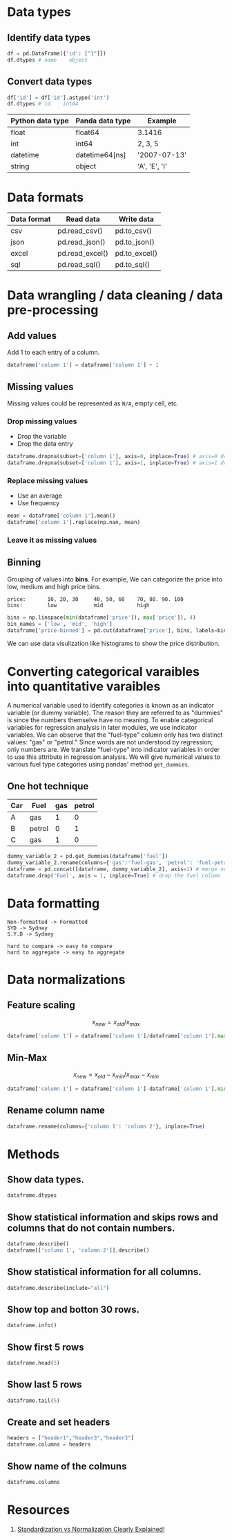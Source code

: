 # Data types

## Identify data types

```py
df = pd.DataFrame({'id': ["1"]})
df.dtypes # name    object
```

## Convert data types

```py
df['id'] = df['id'].astype('int')
df.dtypes # id    int64
```

| Python data type | Panda data type | Example       |
| ---------------- | --------------- |---------------|
| float            | float64         | 3.1416        |
| int              | int64           | 2, 3, 5       |
| datetime         | datetime64[ns]  | '2007-07-13'  |
| string           | object          | 'A', 'E', 'I' |

# Data formats

| Data format | Read data       | Write data    |
| ----------- | --------------- | ------------- |
| csv         | pd.read_csv()   | pd.to_csv()   |
| json        | pd.read_json()  | pd.to_json()  |
| excel       | pd.read_excel() | pd.to_excel() |
| sql         | pd.read_sql()   | pd.to_sql()   |


# Data wrangling / data cleaning / data pre-processing

## Add values

Add 1 to each entry of a column.

```py
dataframe['column 1'] = dataframe['column 1'] + 1
```

## Missing values

Missing values could be represented as `N/A`, empty cell, etc.

### Drop missing values

- Drop the variable
- Drop the data entry

```py
dataframe.dropna(subset=['column 1'], axis=0, inplace=True) # axis=0 drops the entire row
dataframe.dropna(subset=['column 1'], axis=1, inplace=True) # axis=1 drops the entire column
```

### Replace missing values

- Use an average
- Use frequency

```py
mean = dataframe['column 1'].mean()
dataframe['column 1'].replace(np.nan, mean)
```

### Leave it as missing values

## Binning

Grouping of values into **bins**. For example, We can categorize the price into low, medium and high price bins.

```
price:       10, 20, 30     40, 50, 60    70, 80. 90. 100
bins:        low            mid           high
```

```py
bins = np.linspace(min(dataframe['price']), max['price']), 4)
bin_names = ['low', 'mid', 'high']
dataframe['price-binned'] = pd.cut(dataframe['price'], bins, labels=bin_names, include_lowest=True)
```

We can use data visulization like histograms to show the price distribution.


# Converting categorical varaibles into quantitative varaibles

A numerical variable used to identify categories is known as an indicator variable (or dummy variable). The reason they are referred to as "dummies" is since the numbers themselve have no meaning. To enable categorical variables for regression analysis in later modules, we use indicator variables. We can observe that the "fuel-type" column only has two distinct values: "gas" or "petrol." Since words are not understood by regression; only numbers are. We translate "fuel-type" into indicator variables in order to use this attribute in regression analysis. We will give numerical values to various fuel type categories using pandas' method `get_dummies`.


## One hot technique

| Car | Fuel | gas       | petrol |
| ---------------- | --------------- |---------------|---------------|
| A       | gas         | 1        | 0  |  
| B       | petrol           | 0    | 1  |  
| C       | gas  | 1  | 0   | 

```py
dummy_variable_2 = pd.get_dummies(dataframe['fuel'])
dummy_variable_2.rename(columns={'gas':'fuel-gas', 'petrol': 'fuel-petrol'}, inplace=True) # change column names
dataframe = pd.concat([dataframe, dummy_variable_2], axis=1) # merge new dataframe with old dataframe
dataframe.drop('Fuel', axis = 1, inplace=True) # drop the fuel column
```

# Data formatting

```
Non-formatted -> Formatted
SYD -> Sydney
S.Y.D -> Sydney

hard to compare -> easy to compare
hard to aggregate -> easy to aggregate
```

# Data normalizations

## Feature scaling

$$
x_{new} = x_{old}/x_{max}
$$

```py
dataframe['column 1'] = dataframe['column 1']/dataframe['column 1'].max()
```

## Min-Max

$$
x_{new} = x_{old}-x_{min}/x_{max}-x_{min}
$$

```py
dataframe['column 1'] = dataframe['column 1']-dataframe['column 1'].min()/dataframe['column 1'].max()-dataframe['column 1'].min()
```

## Rename column name

```py
dataframe.rename(columns={'column 1': 'column 2'}, inplace=True)
```

# Methods

## Show data types.

```py
dataframe.dtypes
```

## Show statistical information and skips rows and columns that do not contain numbers.

```py
dataframe.describe()
dataframe[['column 1', 'column 2']].describe()
```

## Show statistical information for all columns.

```py
dataframe.describe(include="all")
```

## Show top and botton 30 rows.

```py
dataframe.info()
```

## Show first 5 rows

```py
dataframe.head(5)
```

## Show last 5 rows

```py
dataframe.tail(5)
```

## Create and set headers

```py
headers = ["header1","header3","header3"]
dataframe.columns = headers
```

## Show name of the colmuns

```py
dataframe.columns
```

# Resources

1. [Standardization vs Normalization Clearly Explained!](https://www.youtube.com/watch?v=sxEqtjLC0aM)
